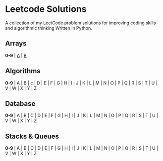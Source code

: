 # Leetcode Solutions
A collection of my LeetCode problem solutions for improving coding skills and algorithmic thinking
Written in  Python.

## Arrays
**0-9** | [A](./Arrays/1_easy.py/) | [B](./Arrays/2_easy.py/) 

## Algorithms
**0-9** | A | B | c | D | E | F | G | H | I | J | K | L | M | N | O | P | Q | R | S | T | U | V | W | X | Y | Z

## Database
**0-9** | A | B | C | D | E | F | G | H | I | J | K | L | M | N | O | P | Q | R | S | T | U | V | W | X | Y | Z

## Stacks & Queues
**0-9** | A | B | C | D | E | F | G | H | I | J | K | L | M | N | O | P | Q | R | S | T | U | V | W | X | Y | Z
